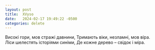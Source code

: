 ```yaml
---
layout: post
title:  XVyso
date:   2024-02-17 19:49:22 -0500
categories: delete 
---
```



Високі гори, мов стражі давнини,
Тримають віки, незламні, мов віра.
Ліси шелестять історіями синіми,
Де кожне дерево – свідок і міра.
